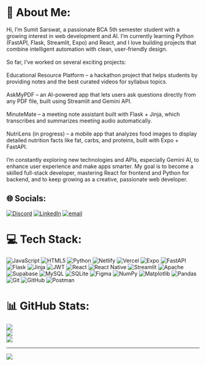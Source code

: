 # 💫 About Me:
Hi, I’m Sumit Sarswat, a passionate BCA 5th semester student with a growing interest in web development and AI. I’m currently learning Python (FastAPI, Flask, Streamlit, Expo) and React, and I love building projects that combine intelligent automation with clean, user-friendly design.<br><br>So far, I’ve worked on several exciting projects:<br><br>Educational Resource Platform – a hackathon project that helps students by providing notes and the best curated videos for syllabus topics.<br><br>AskMyPDF – an AI-powered app that lets users ask questions directly from any PDF file, built using Streamlit and Gemini API.<br><br>MinuteMate – a meeting note assistant built with Flask + Jinja, which transcribes and summarizes meeting audio automatically.<br><br>NutriLens (in progress) – a mobile app that analyzes food images to display detailed nutrition facts like fat, carbs, and proteins, built with Expo + FastAPI.<br><br>I’m constantly exploring new technologies and APIs, especially Gemini AI, to enhance user experience and make apps smarter. My goal is to become a skilled full-stack developer, mastering React for frontend and Python for backend, and to keep growing as a creative, passionate web developer.


## 🌐 Socials:
[![Discord](https://img.shields.io/badge/Discord-%237289DA.svg?logo=discord&logoColor=white)](https://discord.gg/codewith_sumit) [![LinkedIn](https://img.shields.io/badge/LinkedIn-%230077B5.svg?logo=linkedin&logoColor=white)](https://linkedin.com/in/code-with-sumit) [![email](https://img.shields.io/badge/Email-D14836?logo=gmail&logoColor=white)](mailto:sumitsarswat484@gmail.com) 

# 💻 Tech Stack:
![JavaScript](https://img.shields.io/badge/javascript-%23323330.svg?style=for-the-badge&logo=javascript&logoColor=%23F7DF1E) ![HTML5](https://img.shields.io/badge/html5-%23E34F26.svg?style=for-the-badge&logo=html5&logoColor=white) ![Python](https://img.shields.io/badge/python-3670A0?style=for-the-badge&logo=python&logoColor=ffdd54) ![Netlify](https://img.shields.io/badge/netlify-%23000000.svg?style=for-the-badge&logo=netlify&logoColor=#00C7B7) ![Vercel](https://img.shields.io/badge/vercel-%23000000.svg?style=for-the-badge&logo=vercel&logoColor=white) ![Expo](https://img.shields.io/badge/expo-1C1E24?style=for-the-badge&logo=expo&logoColor=#D04A37) ![FastAPI](https://img.shields.io/badge/FastAPI-005571?style=for-the-badge&logo=fastapi) ![Flask](https://img.shields.io/badge/flask-%23000.svg?style=for-the-badge&logo=flask&logoColor=white) ![Jinja](https://img.shields.io/badge/jinja-white.svg?style=for-the-badge&logo=jinja&logoColor=black) ![JWT](https://img.shields.io/badge/JWT-black?style=for-the-badge&logo=JSON%20web%20tokens) ![React](https://img.shields.io/badge/react-%2320232a.svg?style=for-the-badge&logo=react&logoColor=%2361DAFB) ![React Native](https://img.shields.io/badge/react_native-%2320232a.svg?style=for-the-badge&logo=react&logoColor=%2361DAFB) ![Streamlit](https://img.shields.io/badge/Streamlit-%23FE4B4B.svg?style=for-the-badge&logo=streamlit&logoColor=white) ![Apache](https://img.shields.io/badge/apache-%23D42029.svg?style=for-the-badge&logo=apache&logoColor=white) ![Supabase](https://img.shields.io/badge/Supabase-3ECF8E?style=for-the-badge&logo=supabase&logoColor=white) ![MySQL](https://img.shields.io/badge/mysql-4479A1.svg?style=for-the-badge&logo=mysql&logoColor=white) ![SQLite](https://img.shields.io/badge/sqlite-%2307405e.svg?style=for-the-badge&logo=sqlite&logoColor=white) ![Figma](https://img.shields.io/badge/figma-%23F24E1E.svg?style=for-the-badge&logo=figma&logoColor=white) ![NumPy](https://img.shields.io/badge/numpy-%23013243.svg?style=for-the-badge&logo=numpy&logoColor=white) ![Matplotlib](https://img.shields.io/badge/Matplotlib-%23ffffff.svg?style=for-the-badge&logo=Matplotlib&logoColor=black) ![Pandas](https://img.shields.io/badge/pandas-%23150458.svg?style=for-the-badge&logo=pandas&logoColor=white) ![Git](https://img.shields.io/badge/git-%23F05033.svg?style=for-the-badge&logo=git&logoColor=white) ![GitHub](https://img.shields.io/badge/github-%23121011.svg?style=for-the-badge&logo=github&logoColor=white) ![Postman](https://img.shields.io/badge/Postman-FF6C37?style=for-the-badge&logo=postman&logoColor=white)
# 📊 GitHub Stats:
![](https://github-readme-stats.vercel.app/api?username=codewith-sumit&theme=dark&hide_border=false&include_all_commits=true&count_private=true)<br/>
![](https://nirzak-streak-stats.vercel.app/?user=codewith-sumit&theme=dark&hide_border=false)<br/>
![](https://github-readme-stats.vercel.app/api/top-langs/?username=codewith-sumit&theme=dark&hide_border=false&include_all_commits=true&count_private=true&layout=compact)

---
[![](https://visitcount.itsvg.in/api?id=codewith-sumit&icon=0&color=0)](https://visitcount.itsvg.in)

<!-- Proudly created with GPRM ( https://gprm.itsvg.in ) -->
